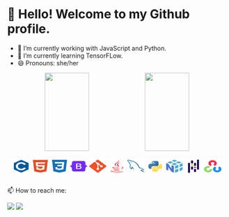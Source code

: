 # 👋 Hello! Welcome to my Github profile.
- 🔭 I’m currently working with JavaScript and Python.
- 🌱 I’m currently learning TensorFLow.
- 😄 Pronouns: she/her
<div align="center">
  <img  height="180em" width="45%" src="https://github-readme-stats.vercel.app/api?username=Bianca-karoline&show_icons=true&theme=transparent&count_private=true">
  <img  height="180em" width="45%" src="https://github-readme-stats.vercel.app/api/top-langs/?username=Bianca-karoline&layout=compact&theme=transparent&count_private=true">
</div>
<br>

<div align="center">
  <img align="center" alt="C" height="30" width="40" src="https://github.com/devicons/devicon/blob/master/icons/c/c-plain.svg">  
  <img align="center" alt="HTML5" height="30" width="40" src="https://github.com/devicons/devicon/blob/master/icons/html5/html5-plain.svg">  
  <img align="center" alt="CSS3" height="30" width="40" src="https://github.com/devicons/devicon/blob/master/icons/css3/css3-plain.svg"> 
  <img align="center" alt="Bootstrap" height="30" width="40" src="https://github.com/devicons/devicon/blob/master/icons/bootstrap/bootstrap-plain.svg">
  <img align="center" alt="Git" height="30" width="40" src="https://github.com/devicons/devicon/blob/master/icons/git/git-plain.svg">   
  <img align="center" alt="Java" height="30" width="40" src="https://github.com/devicons/devicon/blob/master/icons/java/java-plain.svg">  
  <img align="center" alt="Mysql" height="30" width="40" src="https://github.com/devicons/devicon/blob/master/icons/mysql/mysql-original.svg">
  <img align="center" alt="Python" height="30" width="40" src="https://github.com/devicons/devicon/blob/master/icons/python/python-original.svg">  
  <img align="center" alt="Numpy" height="30" width="40" src="https://github.com/devicons/devicon/blob/master/icons/numpy/numpy-original.svg"> 
  <img align="center" alt="Pandas" height="30" width="40" src="https://github.com/devicons/devicon/blob/master/icons/pandas/pandas-original.svg"> 
  <img align="center" alt="OpenCV" height="30" width="40" src="https://github.com/devicons/devicon/blob/master/icons/opencv/opencv-original.svg"> 
</div>
<br>


📫 How to reach me:
<div>
<a href="https://www.kaggle.com/biancakaroline" target="_blank"><img src="https://img.shields.io/badge/Kaggle-20BEFF?style=for-the-badge&logo=Kaggle&logoColor=white" target="_blank"></a>
<a href="mailto:biancakarolineferreira14@gmail.com" target="_blank"><img src="https://img.shields.io/badge/Gmail-D14836?style=for-the-badge&logo=gmail&logoColor=white" target="_blank"></a>
</div>
<!--
**Bianca-karoline/Bianca-karoline** is a ✨ _special_ ✨ repository because its `README.md` (this file) appears on your GitHub profile.

Here are some ideas to get you started:

- 🔭 I’m currently working on ...
- 🌱 I’m currently learning ...
- 👯 I’m looking to collaborate on ...
- 🤔 I’m looking for help with ...
- 💬 Ask me about ...
- 📫 How to reach me:...
- 😄 Pronouns: ...
- ⚡ Fun fact: ...
-->
